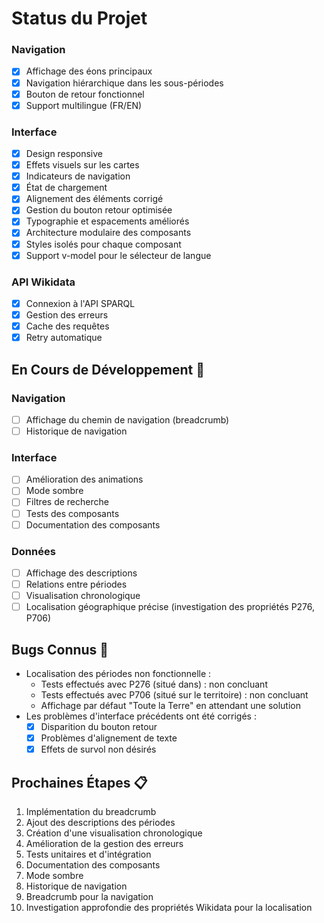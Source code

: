 # Status du Projet

### Navigation
- [x] Affichage des éons principaux
- [x] Navigation hiérarchique dans les sous-périodes
- [x] Bouton de retour fonctionnel
- [x] Support multilingue (FR/EN)

### Interface
- [x] Design responsive
- [x] Effets visuels sur les cartes
- [x] Indicateurs de navigation
- [x] État de chargement
- [x] Alignement des éléments corrigé
- [x] Gestion du bouton retour optimisée
- [x] Typographie et espacements améliorés
- [x] Architecture modulaire des composants
- [x] Styles isolés pour chaque composant
- [x] Support v-model pour le sélecteur de langue

### API Wikidata
- [x] Connexion à l'API SPARQL
- [x] Gestion des erreurs
- [x] Cache des requêtes
- [x] Retry automatique

## En Cours de Développement 🚧

### Navigation
- [ ] Affichage du chemin de navigation (breadcrumb)
- [ ] Historique de navigation

### Interface
- [ ] Amélioration des animations
- [ ] Mode sombre
- [ ] Filtres de recherche
- [ ] Tests des composants
- [ ] Documentation des composants

### Données
- [ ] Affichage des descriptions
- [ ] Relations entre périodes
- [ ] Visualisation chronologique
- [ ] Localisation géographique précise (investigation des propriétés P276, P706)

## Bugs Connus 🐛

- Localisation des périodes non fonctionnelle :
  - Tests effectués avec P276 (situé dans) : non concluant
  - Tests effectués avec P706 (situé sur le territoire) : non concluant
  - Affichage par défaut "Toute la Terre" en attendant une solution
- Les problèmes d'interface précédents ont été corrigés :
  - [x] Disparition du bouton retour
  - [x] Problèmes d'alignement de texte
  - [x] Effets de survol non désirés

## Prochaines Étapes 📋

1. Implémentation du breadcrumb
2. Ajout des descriptions des périodes
3. Création d'une visualisation chronologique
4. Amélioration de la gestion des erreurs
5. Tests unitaires et d'intégration
6. Documentation des composants
7. Mode sombre
8. Historique de navigation
9. Breadcrumb pour la navigation
10. Investigation approfondie des propriétés Wikidata pour la localisation 